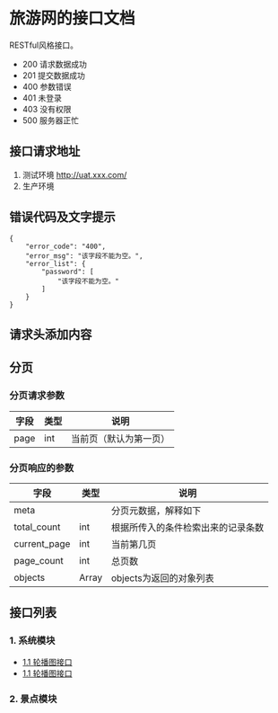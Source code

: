 # 旅游网的接口文档
RESTful风格接口。
* 200 请求数据成功
* 201 提交数据成功
* 400 参数错误
* 401 未登录
* 403 没有权限
* 500 服务器正忙

## 接口请求地址
1. 测试环境
http://uat.xxx.com/
2. 生产环境

## 错误代码及文字提示
```
{
    "error_code": "400",
    "error_msg": "该字段不能为空。",
    "error_list": {
        "password": [
            "该字段不能为空。"
        ]
    }
}
```

## 请求头添加内容

## 分页
### 分页请求参数
<table class="table table-hover table-condensed">
  <thead>
   <tr>
      <th>字段</th>
      <th>类型</th>
      <th>说明</th>
   </tr>
  </thead>
  <tbody>
   <tr>
      <td>page</td>
      <td>int</td>
      <td>当前页（默认为第一页）</td>
   </tr>
  </tbody>
</table>


### 分页响应的参数

<table class="table table-hover table-condensed">
  <thead>
   <tr>
      <th>字段</th>
      <th>类型</th>
      <th>说明</th>
   </tr>
  </thead>
  <tbody>
    <tr class="info">
      <td>meta</td>
      <td></td>
      <td>分页元数据，解释如下</td>
   </tr>
   <tr>
      <td>total_count</td>
      <td>int</td>
      <td>根据所传入的条件检索出来的记录条数</td>
   </tr>
   <tr>
      <td>current_page</td>
      <td>int</td>
      <td>当前第几页</td>
   </tr>
   <tr>
      <td>page_count</td>
      <td>int</td>
      <td>总页数</td>
   </tr>
   <tr class="info">
      <td>objects</td>
      <td>Array</td>
      <td>objects为返回的对象列表</td>
   </tr>
  </tbody>
</table>

## 接口列表
### 1. 系统模块
* [1.1 轮播图接口](./system/slider_list.md)
* [1.1 轮播图接口](./system/slider_list.md)

### 2. 景点模块